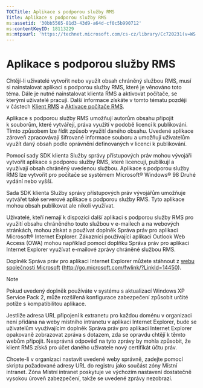 ```yaml
---
TOCTitle: Aplikace s podporou služby RMS
Title: Aplikace s podporou služby RMS
ms:assetid: '30bb5565-81d3-43d9-a64d-cf0c5b990712'
ms:contentKeyID: 18113229
ms:mtpsurl: 'https://technet.microsoft.com/cs-cz/library/Cc720231(v=WS.10)'
---
```


Aplikace s podporou služby RMS
==============================

Chtějí-li uživatelé vytvořit nebo využít obsah chráněný službou RMS, musí si nainstalovat aplikaci s podporou služby RMS, které je věnováno toto téma. Dále je nutné nainstalovat klienta RMS a aktivovat počítače, se kterými uživatelé pracují. Další informace získáte v tomto tématu později v částech [Klient RMS](https://technet.microsoft.com/03294fa2-8350-430d-b4b0-03d5169937c2) a [Aktivace počítače RMS](https://technet.microsoft.com/09a0d631-9860-477f-9d10-df61b3bfe125).

Aplikace s podporou služby RMS umožňují autorům obsahu připojit k souborům, které vytvářejí, práva využití v podobě licencí k publikování. Tímto způsobem lze řídit způsob využití daného obsahu. Uvedené aplikace zároveň zpracovávají šifrované informace souboru a umožňují uživatelům využít daný obsah podle oprávnění definovaných v licenci k publikování.

Pomocí sady SDK klienta Služby správy přístupových práv mohou vývojáři vytvořit aplikace s podporou služby RMS, které licencují, publikují a využívají obsah chráněný uvedenou službou. Aplikace s podporou služby RMS lze vytvořit pro počítače se systémem Microsoft® Windows® 98 Druhé vydání nebo vyšší.

Sada SDK klienta Služby správy přístupových práv vývojářům umožňuje vytvářet také serverové aplikace s podporou služby RMS. Tyto aplikace mohou obsah publikovat ale nikoli využívat.

Uživatelé, kteří nemají k dispozici další aplikaci s podporou služby RMS pro využití obsahu chráněného touto službou v e-mailech a na webových stránkách, mohou získat a používat doplněk Správa práv pro aplikaci Microsoft® Internet Explorer. Zákazníci používající aplikaci Outlook Web Access (OWA) mohou například pomocí doplňku Správa práv pro aplikaci Internet Explorer využívat e-mailové zprávy chráněné službou RMS.

Doplněk Správa práv pro aplikaci Internet Explorer můžete stáhnout z [webu společnosti Microsoft](http://go.microsoft.com/fwlink/?linkid=14450) (http://go.microsoft.com/fwlink/?LinkId=14450).

> [!NOTE]
> Pokud uvedený doplněk používáte v systému s aktualizací Windows XP Service Pack 2, může rozšířená konfigurace zabezpečení způsobit určité potíže s kompatibilitou aplikace. 

Jestliže adresa URL připojení k extranetu pro každou doménu v organizaci není přidána na weby místního intranetu v aplikaci Internet Explorer, bude se uživatelům využívajícím doplněk Správa práv pro aplikaci Internet Explorer opakovaně zobrazovat zpráva s dotazem, zda se opravdu chtějí k těmto webům připojit. Nesprávná odpověď na tyto zprávy by mohla způsobit, že klient RMS získá pro účet daného uživatele nový certifikát účtu práv.

Chcete-li v organizaci nastavit uvedené weby správně, zadejte pomocí skriptu požadované adresy URL do registru jako součást zóny Místní intranet. Zóna Místní intranet poskytuje ve výchozím nastavení dostatečně vysokou úroveň zabezpečení, takže se uvedené zprávy nezobrazí.
